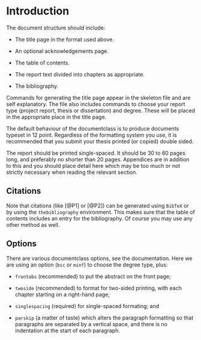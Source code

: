 Introduction
============

The document structure should include:

-   The title page in the format used above.

-   An optional acknowledgements page.

-   The table of contents.

-   The report text divided into chapters as appropriate.

-   The bibliography.

Commands for generating the title page appear in the skeleton file and
are self explanatory. The file also includes commands to choose your
report type (project report, thesis or dissertation) and degree. These
will be placed in the appropriate place in the title page.

The default behaviour of the documentclass is to produce documents
typeset in 12 point. Regardless of the formatting system you use, it is
recommended that you submit your thesis printed (or copied) double
sided.

The report should be printed single-spaced. It should be 30 to 60 pages
long, and preferably no shorter than 20 pages. Appendices are in
addition to this and you should place detail here which may be too much
or not strictly necessary when reading the relevant section.

Citations
---------

Note that citations (like [@P1] or [@P2]) can be generated using
`BibTeX` or by using the `thebibliography` environment. This makes sure
that the table of contents includes an entry for the bibliography. Of
course you may use any other method as well.

Options
-------

There are various documentclass options, see the documentation. Here we
are using an option (`bsc` or `minf`) to choose the degree type, plus:

-   `frontabs` (recommended) to put the abstract on the front page;

-   `twoside` (recommended) to format for two-sided printing, with each
    chapter starting on a right-hand page;

-   `singlespacing` (required) for single-spaced formating; and

-   `parskip` (a matter of taste) which alters the paragraph formatting
    so that paragraphs are separated by a vertical space, and there is
    no indentation at the start of each paragraph.
